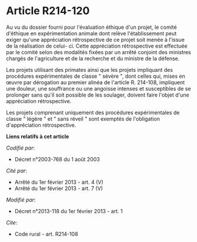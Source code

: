 # Article R214-120

Au vu du dossier fourni pour l'évaluation éthique d'un projet, le comité d'éthique en expérimentation animale dont relève
l'établissement peut exiger qu'une appréciation rétrospective de ce projet soit menée à l'issue de la réalisation de celui-
ci. Cette appréciation rétrospective est effectuée par le comité selon des modalités fixées par un arrêté conjoint des
ministres chargés de l'agriculture et de la recherche et du ministre de la défense. 

Les projets utilisant des primates ainsi que les projets impliquant des procédures expérimentales de classe " sévère ", dont
celles qui, mises en œuvre par dérogation au premier alinéa de l'article R. 214-108, impliquent une douleur, une souffrance
ou une angoisse intenses et susceptibles de se prolonger sans qu'il soit possible de les soulager, doivent faire l'objet
d'une appréciation rétrospective. 

Les projets comprenant uniquement des procédures expérimentales de classe " légère " et " sans réveil " sont exemptés de
l'obligation d'appréciation rétrospective.

**Liens relatifs à cet article**

_Codifié par_:

  - Décret n°2003-768 du 1 août 2003

_Cité par_:

  - Arrêté du 1er février 2013 - art. 4 (V)
  - Arrêté du 1er février 2013 - art. 7 (V)

_Modifié par_:

  - Décret n°2013-118 du 1er février 2013 - art. 1

_Cite_:

  - Code rural - art. R214-108
